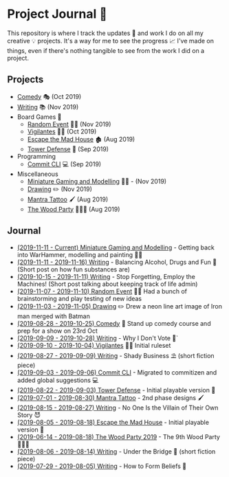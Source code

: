 # Project Journal 📖

This repository is where I track the updates 🔼 and work I do on all my creative 💡 projects. It's a way
for me to see the progress 📈 I've made on things, even if there's nothing tangible to see from the
work I did on a project.

## Projects

- [Comedy](projects/comedy.md) 🎭 (Oct 2019)
- [Writing](projects/writing.md) 📚 (Nov 2019)
- Board Games 🎲
  - [Random Event](projects/random-event.md) 🧙‍♂️ (Nov 2019)
  - [Vigilantes](projects/vigilantes.md) 🦹‍♂️ (Oct 2019)
  - [Escape the Mad House](projects/escape-the-mad-house.md) 🏚 (Aug 2019)
  - [Tower Defense](projects/tower-defense.md) 🗼 (Sep 2019)
- Programming
  - [Commit CLI](projects/commit.md) 💻 (Sep 2019)
- Miscellaneous
  - [Miniature Gaming and Modelling](projects/miniatures.md) 👨‍🎨 - (Nov 2019)
  - [Drawing](projects/drawing.md) ✏️ (Nov 2019)
  - [Mantra Tattoo](projects/mantra-tattoo.md) 🖌 (Aug 2019)
  - [The Wood Party](projects/the-wood-party.md) 🌲🔥🥳 (Aug 2019)

## Journal

<!--
- Order by end date
- Include a tag line after the link
- Ensure the link goes to the Update entry in the project file
- Something current in progress should have (in progress) written as the tag line
-->

- [(2019-11-11 - Current) Miniature Gaming and Modelling](projects/miniatures.md#current) - Getting back into WarHammer, modelling and painting 👨‍🎨
- [(2019-11-11 - 2019-11-16) Writing](projects/writing.md#2019-11-11---2019-11-16) - Balancing Alcohol, Drugs and Fun 🍻 (Short post on how fun substances are)
- [(2019-10-15 - 2019-11-11) Writing](projects/writing.md#2019-10-15---2019-11-11) - Stop Forgetting, Employ the Machines! (Short post talking about keeping track of life admin)
- [(2019-11-07 - 2019-11-10) Random Event](projects/random-event.md#2019-11-07---2019-11-10) 🧙‍♂️ Had a bunch of brainstorming and play testing of new ideas
- [(2019-11-03 - 2019-11-05) Drawing](projects/drawing.md#2019-11-03---2019-11-05) ✏️ Drew a neon line art image of Iron man merged with Batman
- [(2019-08-28 - 2019-10-25) Comedy](projects/comedy.md#courses) 🎤 Stand up comedy course and prep for a show on 23rd Oct
- [(2019-09-09 - 2019-10-28) Writing](projects/writing.md#2019-09-09---2019-10-28) - Why I Don't Vote 🚫`
- [(2019-09-10 - 2019-10-04) Vigilantes](projects/vigilantes.md#2019-09-10---2019-10-04) 🦹‍♂️ Initial ruleset
- [(2019-08-27 - 2019-09-09) Writing](projects/writing.md#2019-08-27---2019-09-09) - Shady Business ⛱ (short fiction piece)
- [(2019-09-03 - 2019-09-06) Commit CLI](projects/commit.md#2019-09-03---2019-09-06) - Migrated to commitizen and added global suggestions 💻
- [(2019-08-22 - 2019-09-03) Tower Defense](projects/tower-defense.md#2019-08-22---2019-09-03) - Initial playable version 🎲
- [(2019-07-01 - 2019-08-30) Mantra Tattoo](projects/mantra-tattoo.md#2019-07-01---2019-08-30) - 2nd phase designs 🖌
- [(2019-08-15 - 2019-08-27) Writing](projects/writing.md#2019-08-15---2019-08-27) - No One Is the Villain of Their Own Story 😈
- [(2019-08-05 - 2019-08-18) Escape the Mad House](projects/escape-the-mad-house.md#2019-08-05---2019-08-18) - Initial playable version 🎲
- [(2019-06-14 - 2019-08-18) The Wood Party 2019](projects/the-wood-party.md#2019-06-14---2019-08-18) - The 9th Wood Party 🌲🔥🥳
- [(2019-08-06 - 2019-08-14) Writing](projects/writing.md#2019-08-06---2019-08-14) - Under the Bridge 🌉 (short fiction piece)
- [(2019-07-29 - 2019-08-05) Writing](projects/writing.md#2019-07-29---2019-08-05) - How to Form Beliefs 🤔

